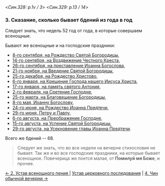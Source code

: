 
<*Син.328: p.1v / 3*>
<*Син.329: p.13 / 14*>

### 3. Сказание, сколько бывает бдений из года в год

Следует знать, что недель 52 год от года, в которые совершаем всенощные. 

Бывают же всенощные и на господские праздники:
- [8-го сентября, на Рождество Святой Богородицы](../../../09_september/09_08_SAB.ru.md),
- [14-го сентября, на Воздвижение Честного Креста](../../../09_september/09_14_SAB.ru.md),
- [26-го сентября, на преставление Иоанна Богослова](../../../09_september/09_26_SAB.ru.md),
- [21-го ноября, на Введение Святой Богородицы](../../../11_november/11_21_SAB.ru.md),
- [25-го декабря, на Рождество Христово](../../../12_december/12_25_SAB.ru.md),
- [6-го января, на Крещение Господа нашего Иисуса Христа](../../../01_january/01_06_SAB.ru.md),
- [17-го января, на память святого Антония](../../../01_january/01_17_SAB.ru.md),
- [2-го февраля, на Сретение Господне](../../../02_february/02_02_SAB.ru.md),
- [25-го марта, на Благовещение Богородицы](../../../03_march/03_25_SAB.ru.md),
- [8-го мая, Иоанну Богослову](../../../05_may/05_08_SAB.ru.md),
- [24-го июня, на Рождество Иоанна Предтечи](../../../06_june/06_24_SAB.ru.md),
- [29-го июня, Петру и Павлу](../../../06_june/06_29_SAB.ru.md),
- [6-го августа, на Преображение Господне](../../../08_august/08_06_SAB.ru.md),
- [15-го августа, на Успение Святой Богородицы](../../../08_august/08_15_SAB.ru.md),
- [29-го августа, на Усекновение главы Иоанна Предтечи](../../../08_august/08_29_SAB.ru.md).

Всего же бдений -- 68.

> Следует же знать, что во все недели на вечерне стихословия не бывает. 
> Так же и во все господские праздники, на которые бывает всенощное. 
> Повечерица же поется малая, от **Помилуй мя Боже**, и прочее.

[← 2. Устав всенощного пения ](002.md)
| [Устав церковного последования](README.md)
| [4. Чин обычной вечерни →](004.md)
